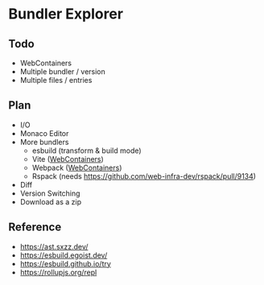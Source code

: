 # Bundler Explorer

## Todo

- WebContainers
- Multiple bundler / version
- Multiple files / entries

## Plan

- I/O
- Monaco Editor
- More bundlers
  - esbuild (transform & build mode)
  - Vite ([WebContainers](https://webcontainers.io/))
  - Webpack ([WebContainers](https://webcontainers.io/))
  - Rspack (needs https://github.com/web-infra-dev/rspack/pull/9134)
- Diff
- Version Switching
- Download as a zip

## Reference

- https://ast.sxzz.dev/
- https://esbuild.egoist.dev/
- https://esbuild.github.io/try
- https://rollupjs.org/repl
